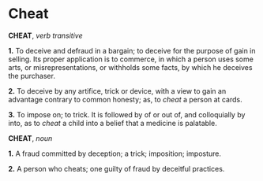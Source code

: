 # Cheat

**CHEAT**, _verb transitive_

**1.** To deceive and defraud in a bargain; to deceive for the purpose of gain in selling. Its proper application is to commerce, in which a person uses some arts, or misrepresentations, or withholds some facts, by which he deceives the purchaser.

**2.** To deceive by any artifice, trick or device, with a view to gain an advantage contrary to common honesty; as, to _cheat_ a person at cards.

**3.** To impose on; to trick. It is followed by of or out of, and colloquially by into, as to _cheat_ a child into a belief that a medicine is palatable.

**CHEAT**, _noun_

**1.** A fraud committed by deception; a trick; imposition; imposture.

**2.** A person who cheats; one guilty of fraud by deceitful practices.